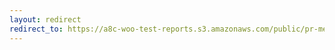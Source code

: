 ```yaml
---
layout: redirect
redirect_to: https://a8c-woo-test-reports.s3.amazonaws.com/public/pr-merge/41838/e2e/index.html
---
```

